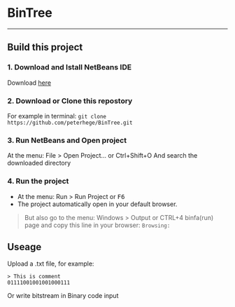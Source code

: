 # BinTree
---
## Build this project
### 1. Download and Istall NetBeans IDE
Download [here](https://netbeans.org/)
### 2. Download or Clone this repostory
For example in terminal:
`git clone https://github.com/peterhege/BinTree.git`
### 3. Run NetBeans and Open project
At the menu: File > Open Project... or Ctrl+Shift+O
And search the downloaded directory
### 4. Run the project
- At the menu: Run > Run Project or <kbd>F6</kbd>
- The project automatically open in your default browser.
> But also go to the menu: Windows > Output or CTRL+4
binfa(run) page and copy this line in your browser: `Browsing:`

## Useage
Upload a .txt file, for example:
```
> This is comment
01111001001001000111
```
Or write bitstream in Binary code input
